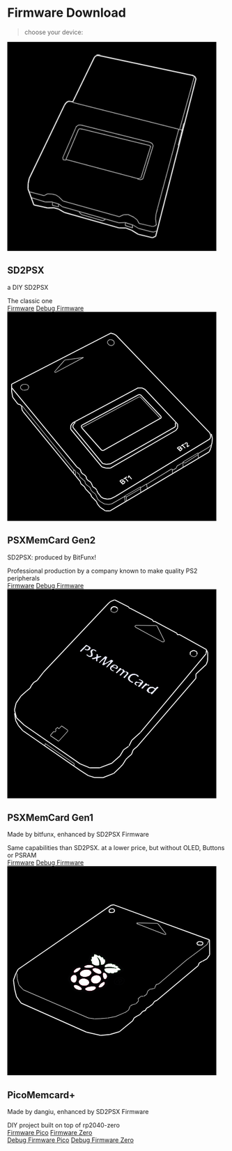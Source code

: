 # Firmware Download

> choose your device:

<!--<div class="anim-hover-grow Box p-3">HELLO</div>-->
<div class="border d-flex flex-column">
<div class="anim-hover-grow Box d-flex flex-column flex-md-row flex-items-center flex-md-items-center" href="#url">
    <div class="col-3 d-flex flex-items-center flex-items-center flex-md-items-start">
      <a href="https://sd2psx.net/" >
          <img class="width-full mb-2 mb-md-0" src="img/sd2psx-diy.png" alt="github" />
      </a>
    </div>
    <div class="col-12 col-md-10 d-flex flex-column flex-justify-center flex-items-center flex-md-items-start pl-md-4">
      <h2 class="text-normal lh-condensed">SD2PSX</h2>
      <p class="h4 color-fg-muted text-normal mb-2">a DIY SD2PSX</p>
      <a class="color-fg-muted text-small">The classic one</a>
      <!--<a class="" href="https://github.com/sd2psXtd/firmware/releases/download/1.0.0/sd2psx.uf2">Download firmware</a>--->
  <div class="BtnGroup d-block mb-2">
    <a class="BtnGroup-item btn btn-outline" type="button"href="https://github.com/sd2psXtd/firmware/releases/download/1.0.0/sd2psx.uf2">Firmware</a>
    <a class="BtnGroup-item btn btn-outline" type="button"href="https://github.com/sd2psXtd/firmware/releases/download/1.0.0/sd2psx-debug.uf2">Debug Firmware</a>
  </div>
    </div>
</div>


<div class="anim-hover-grow Box d-flex flex-column flex-md-row flex-items-center flex-md-items-center" href="#url">
    <div class="col-3 d-flex flex-items-center flex-items-center flex-md-items-start">
        <a href="https://www.bitfunx.com/product/psxmemcard-gen2-memory-card-for-playstation1-ps-one-playstation2-game-consoles/">
            <img class="width-full mb-2 mb-md-0" src="img/psxmemcardgen2.png" alt="github" />
        </a>      
    </div>
    <div class="col-12 col-md-10 d-flex flex-column flex-justify-center flex-items-center flex-md-items-start pl-md-4">
      <h2 class="text-normal lh-condensed">PSXMemCard Gen2</h2>
      <p class="h4 color-fg-muted text-normal mb-2">SD2PSX: produced by BitFunx!</p>
      <a class="color-fg-muted text-small">Professional production by a company known to make quality PS2 peripherals</a>
    <div class="BtnGroup d-block mb-2">
        <a class="BtnGroup-item btn btn-outline" type="button"href="https://github.com/sd2psXtd/firmware/releases/download/1.0.0/sd2psx.uf2">Firmware</a>
        <a class="BtnGroup-item btn btn-outline" type="button"href="https://github.com/sd2psXtd/firmware/releases/download/1.0.0/sd2psx-debug.uf2">Debug Firmware</a>
    </div>
    </div>
</div>


<div class="anim-hover-grow Box d-flex flex-column flex-md-row flex-items-center flex-md-items-center" href="#url">
    <div class="col-3 d-flex flex-items-center flex-items-center flex-md-items-start">
        <a href="https://www.bitfunx.com/product/psxmemcard-ps1-memory-card-with-512mb-microsd-card-save-image-for-sony-playstation1-ps-one-console/">
          <img class="width-full mb-2 mb-md-0" src="img/psxmemcardgen1.png" alt="github" />
        </a>
    </div>
    <div class="col-12 col-md-10 d-flex flex-column flex-justify-center flex-items-center flex-md-items-start pl-md-4">
      <h2 class="text-normal lh-condensed">PSXMemCard Gen1</h2>
      <p class="h4 color-fg-muted text-normal mb-2">Made by bitfunx, enhanced by SD2PSX Firmware</p>
      <a class="color-fg-muted text-small">Same capabilities than SD2PSX. at a lower price, but without OLED, Buttons or PSRAM</a>
    <div class="BtnGroup d-block mb-2">
        <a class="BtnGroup-item btn btn-outline" type="button"href="https://github.com/sd2psXtd/firmware/releases/download/1.0.0/psxmemcard.uf2">Firmware</a>
        <a class="BtnGroup-item btn btn-outline" type="button"href="https://github.com/sd2psXtd/firmware/releases/download/1.0.0/psxmemcard-debug.uf2">Debug Firmware</a>
    </div>
    </div>
</div>


<div class="anim-hover-grow Box d-flex flex-column flex-sm-row flex-md-row flex-items-center flex-md-items-center" href="#url">
    <div class="col-3 d-flex flex-items-center flex-items-center flex-md-items-start">
        <a href="https://github.com/dangiu/PicoMemcard">
          <img class="p-1" src="img/pmc+.png" alt="github" />
        </a>
    </div>
    <div class="col-12 col-md-10 d-flex flex-column flex-justify-center flex-items-center flex-md-items-start pl-md-4">
      <h2 class="text-normal lh-condensed">PicoMemcard+</h2>
      <p class="h4 color-fg-muted text-normal mb-2">Made by dangiu, enhanced by SD2PSX Firmware</p>
      <a class="color-fg-muted text-small">DIY project built on top of rp2040-zero</a>
    <div class="BtnGroup d-block mb-2">
        <a class="BtnGroup-item btn btn-outline" type="button" href="https://github.com/sd2psXtd/firmware/releases/download/1.0.0/pmc+.uf2">Firmware Pico</a>
        <a class="BtnGroup-item btn btn-outline" type="button" href="https://github.com/sd2psXtd/firmware/releases/download/1.0.0/pmczero.uf2">Firmware Zero</a>
    </div>
    <div class="BtnGroup d-block mb-2">
        <a class="BtnGroup-item btn btn-outline" type="button" href="https://github.com/sd2psXtd/firmware/releases/download/1.0.0/pmc+-debug.uf2">Debug Firmware Pico</a>
        <a class="BtnGroup-item btn btn-outline" type="button" href="https://github.com/sd2psXtd/firmware/releases/download/1.0.0/pmczero-debug.uf2">Debug Firmware Zero</a>
        <!--a class="BtnGroup-item btn btn-outline" type="button" href="https://github.com/dangiu/PicoMemcard?tab=readme-ov-file#picomemcard-vs-picomemcard">Project GitHub</a-->
    </div>
    </div>
</div>
</div>
